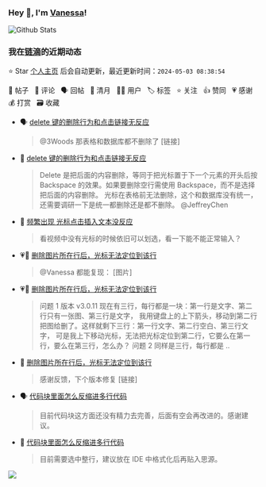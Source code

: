 ### Hey 👋, I'm [Vanessa](http://vanessa.b3log.org/)!

![Github Stats](https://github-readme-stats.vercel.app/api?username=Vanessa219&show_icons=true)

<!--events start -->

### 我在[链滴](https://ld246.com)的近期动态

⭐️ Star [个人主页](https://github.com/Vanessa219/Vanessa219) 后会自动更新，最近更新时间：`2024-05-03 08:38:54`

📝 帖子 &nbsp; 💬 评论 &nbsp; 🗣 回帖 &nbsp; 🌙 清月 &nbsp; 👨‍💻 用户 &nbsp; 🏷️ 标签 &nbsp; ⭐️ 关注 &nbsp; 👍 赞同 &nbsp; 💗 感谢 &nbsp; 💰 打赏 &nbsp; 🗃 收藏

* 🗣 [delete 键的删除行为和点击链接无反应](https://ld246.com/article/1714544830305/comment/1714557388424#comments)

  > @3Woods 那表格和数据库都不删除了 [链接]
* 💬 [delete 键的删除行为和点击链接无反应](https://ld246.com/article/1714544830305/comment/1714557388424#comments)

  > Delete 是把后面的内容删除，等同于把光标置于下一个元素的开头后按 Backspace 的效果。如果要删除空行需使用 Backspace，而不是选择把后面的内容删除。 光标在表格前无法删除，这个和数据库没有统一，还需要调研一下是统一都删除还是都不删除。 @JeffreyChen
* 💬 [频繁出现 光标点击插入文本没反应](https://ld246.com/article/1714471420938/comment/1714556658344#comments)

  > 看视频中没有光标的时候依旧可以划选，看一下能不能正常输入？
* 💗💬 [删除图片所在行后，光标无法定位到该行](https://ld246.com/article/1714314625702/comment/1714315351978#comments)

  > @Vanessa 都能复现： [图片]
* 💗📝 [删除图片所在行后，光标无法定位到该行](https://ld246.com/article/1714314625702)

  > 问题 1 版本 v3.0.11 现在有三行，每行都是一块：第一行是文字、第二行只有一张图、第三行是文字， 我用键盘上的上下箭头，移动到第二行把图给删了。这样就剩下三行：第一行文字、第二行空白、第三行文字， 可是我上下移动光标，无法把光标定位到第二行，它要么在第一行，要么在第三行，怎么办？ 问题 2 同样是三行，每行都是 ..
* 💬 [删除图片所在行后，光标无法定位到该行](https://ld246.com/article/1714314625702/comment/1714536077299#comments)

  > 感谢反馈，下个版本修复 [链接]
* 🗣 [代码块里面怎么反缩进多行代码](https://ld246.com/article/1714444734128/comment/1714446414787#comments)

  > 目前代码块这方面还没有精力去完善，后面有空会再改进的。感谢建议。
* 💬 [代码块里面怎么反缩进多行代码](https://ld246.com/article/1714444734128/comment/1714445369239#comments)

  > 目前需要选中整行，建议放在 IDE 中格式化后再贴入思源。


<!--events end -->

<a title="Hits" target="_blank" href="https://github.com/Vanessa219/Vanessa219"><img src="https://hits.b3log.org/Vanessa219/Vanessa219.svg"></a>
